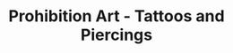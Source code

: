 ---
title: "Prohibition Art - Tattoos and Piercings"
url: /princeton/prohibition-art-tattoos-and-piercings/
shop: tattoo
---
